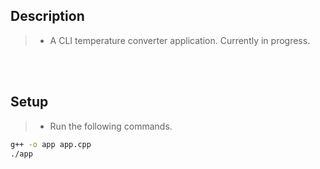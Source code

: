 ## Description
> - A CLI temperature converter application. Currently in progress.

<br />
<br />



## Setup
> - Run the following commands.

```bash
g++ -o app app.cpp
./app
```

